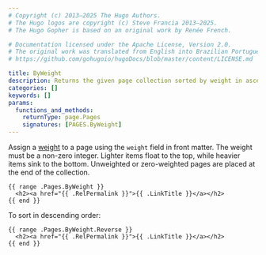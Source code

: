 ```yaml
---
# Copyright (c) 2013–2025 The Hugo Authors.
# The Hugo logos are copyright (c) Steve Francia 2013–2025.
# The Hugo Gopher is based on an original work by Renée French.

# Documentation licensed under the Apache License, Version 2.0.
# The original work was translated from English into Brazilian Portuguese.
# https://github.com/gohugoio/hugoDocs/blob/master/content/LICENSE.md

title: ByWeight
description: Returns the given page collection sorted by weight in ascending order.
categories: []
keywords: []
params:
  functions_and_methods:
    returnType: page.Pages
    signatures: [PAGES.ByWeight]
---
```


Assign a [weight](g) to a page using the `weight` field in front matter. The weight must be a non-zero integer. Lighter items float to the top, while heavier items sink to the bottom. Unweighted or zero-weighted pages are placed at the end of the collection.

```go-html-template
{{ range .Pages.ByWeight }}
  <h2><a href="{{ .RelPermalink }}">{{ .LinkTitle }}</a></h2>
{{ end }}
```

To sort in descending order:

```go-html-template
{{ range .Pages.ByWeight.Reverse }}
  <h2><a href="{{ .RelPermalink }}">{{ .LinkTitle }}</a></h2>
{{ end }}
```
